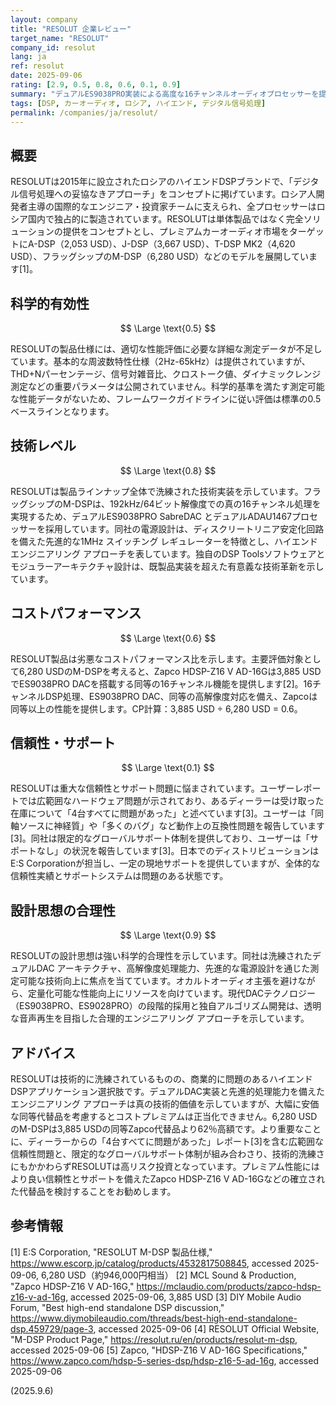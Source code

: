```yaml
---
layout: company
title: "RESOLUT 企業レビュー"
target_name: "RESOLUT"
company_id: resolut
lang: ja
ref: resolut
date: 2025-09-06
rating: [2.9, 0.5, 0.8, 0.6, 0.1, 0.9]
summary: "デュアルES9038PRO実装による高度な16チャンネルオーディオプロセッサーを提供するロシアのハイエンドDSPメーカー。しかし深刻な信頼性問題と限定的なサポート体制に悩まされています。"
tags: [DSP, カーオーディオ, ロシア, ハイエンド, デジタル信号処理]
permalink: /companies/ja/resolut/
---
```


## 概要

RESOLUTは2015年に設立されたロシアのハイエンドDSPブランドで、「デジタル信号処理への妥協なきアプローチ」をコンセプトに掲げています。ロシア人開発者主導の国際的なエンジニア・投資家チームに支えられ、全プロセッサーはロシア国内で独占的に製造されています。RESOLUTは単体製品ではなく完全ソリューションの提供をコンセプトとし、プレミアムカーオーディオ市場をターゲットにA-DSP（2,053 USD）、J-DSP（3,667 USD）、T-DSP MK2（4,620 USD）、フラッグシップのM-DSP（6,280 USD）などのモデルを展開しています[1]。

## 科学的有効性

$$ \Large \text{0.5} $$

RESOLUTの製品仕様には、適切な性能評価に必要な詳細な測定データが不足しています。基本的な周波数特性仕様（2Hz-65kHz）は提供されていますが、THD+Nパーセンテージ、信号対雑音比、クロストーク値、ダイナミックレンジ測定などの重要パラメータは公開されていません。科学的基準を満たす測定可能な性能データがないため、フレームワークガイドラインに従い評価は標準の0.5ベースラインとなります。

## 技術レベル

$$ \Large \text{0.8} $$

RESOLUTは製品ラインナップ全体で洗練された技術実装を示しています。フラッグシップのM-DSPは、192kHz/64ビット解像度での真の16チャンネル処理を実現するため、デュアルES9038PRO SabreDAC とデュアルADAU1467プロセッサーを採用しています。同社の電源設計は、ディスクリートリニア安定化回路を備えた先進的な1MHz スイッチング レギュレーターを特徴とし、ハイエンドエンジニアリング アプローチを表しています。独自のDSP Toolsソフトウェアとモジュラーアーキテクチャ設計は、既製品実装を超えた有意義な技術革新を示しています。

## コストパフォーマンス

$$ \Large \text{0.6} $$

RESOLUT製品は劣悪なコストパフォーマンス比を示します。主要評価対象として6,280 USDのM-DSPを考えると、Zapco HDSP-Z16 V AD-16Gは3,885 USDでES9038PRO DACを搭載する同等の16チャンネル機能を提供します[2]。16チャンネルDSP処理、ES9038PRO DAC、同等の高解像度対応を備え、Zapcoは同等以上の性能を提供します。CP計算：3,885 USD ÷ 6,280 USD = 0.6。

## 信頼性・サポート

$$ \Large \text{0.1} $$

RESOLUTは重大な信頼性とサポート問題に悩まされています。ユーザーレポートでは広範囲なハードウェア問題が示されており、あるディーラーは受け取った在庫について「4台すべてに問題があった」と述べています[3]。ユーザーは「同軸ソースに神経質」や「多くのバグ」など動作上の互換性問題を報告しています[3]。同社は限定的なグローバルサポート体制を提供しており、ユーザーは「サポートなし」の状況を報告しています[3]。日本でのディストリビューションはE:S Corporationが担当し、一定の現地サポートを提供していますが、全体的な信頼性実績とサポートシステムは問題のある状態です。

## 設計思想の合理性

$$ \Large \text{0.9} $$

RESOLUTの設計思想は強い科学的合理性を示しています。同社は洗練されたデュアルDAC アーキテクチャ、高解像度処理能力、先進的な電源設計を通じた測定可能な技術向上に焦点を当てています。オカルトオーディオ主張を避けながら、定量化可能な性能向上にリソースを向けています。現代DACテクノロジー（ES9038PRO、ES9028PRO）の段階的採用と独自アルゴリズム開発は、透明な音声再生を目指した合理的エンジニアリング アプローチを示しています。

## アドバイス

RESOLUTは技術的に洗練されているものの、商業的に問題のあるハイエンドDSPアプリケーション選択肢です。デュアルDAC実装と先進的処理能力を備えたエンジニアリング アプローチは真の技術的価値を示していますが、大幅に安価な同等代替品を考慮するとコストプレミアムは正当化できません。6,280 USDのM-DSPは3,885 USDの同等Zapco代替品より62％高額です。より重要なことに、ディーラーからの「4台すべてに問題があった」レポート[3]を含む広範囲な信頼性問題と、限定的なグローバルサポート体制が組み合わさり、技術的洗練さにもかかわらずRESOLUTは高リスク投資となっています。プレミアム性能にはより良い信頼性とサポートを備えたZapco HDSP-Z16 V AD-16Gなどの確立された代替品を検討することをお勧めします。

## 参考情報

[1] E:S Corporation, "RESOLUT M-DSP 製品仕様," https://www.escorp.jp/catalog/products/4532817508845, accessed 2025-09-06, 6,280 USD（約946,000円相当）
[2] MCL Sound & Production, "Zapco HDSP-Z16 V AD-16G," https://mclaudio.com/products/zapco-hdsp-z16-v-ad-16g, accessed 2025-09-06, 3,885 USD
[3] DIY Mobile Audio Forum, "Best high-end standalone DSP discussion," https://www.diymobileaudio.com/threads/best-high-end-standalone-dsp.459729/page-3, accessed 2025-09-06
[4] RESOLUT Official Website, "M-DSP Product Page," https://resolut.ru/en/products/resolut-m-dsp, accessed 2025-09-06
[5] Zapco, "HDSP-Z16 V AD-16G Specifications," https://www.zapco.com/hdsp-5-series-dsp/hdsp-z16-5-ad-16g, accessed 2025-09-06

(2025.9.6)